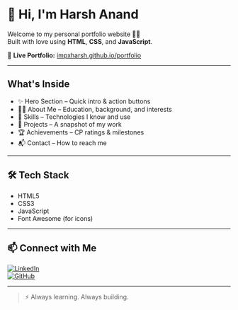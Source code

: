 # 👋 Hi, I'm Harsh Anand

Welcome to my personal portfolio website 👨‍💻  
Built with love using **HTML**, **CSS**, and **JavaScript**.

🔗 **Live Portfolio:** [impxharsh.github.io/portfolio](https://impxharsh.github.io/portfolio)

---

##  What's Inside

- ✨ Hero Section – Quick intro & action buttons  
- 👨‍🎓 About Me – Education, background, and interests  
- 🧠 Skills – Technologies I know and use  
- 📂 Projects – A snapshot of my work  
- 🏆 Achievements – CP ratings & milestones  
- 📬 Contact – How to reach me

---

## 🛠 Tech Stack

- HTML5  
- CSS3  
- JavaScript  
- Font Awesome (for icons)

---

## 📫 Connect with Me

[![LinkedIn](https://img.shields.io/badge/LinkedIn-Harsh%20Anand-blue?logo=linkedin)](https://www.linkedin.com/in/harsh-anand-2562632a5/)  
[![GitHub](https://img.shields.io/badge/GitHub-impxharsh-171515?logo=github)](https://github.com/impxharsh)

---

> ⚡ Always learning. Always building.
